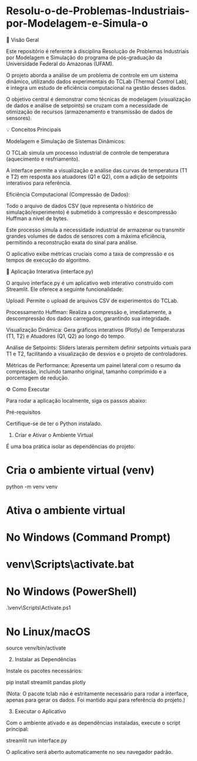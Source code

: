# Resolu-o-de-Problemas-Industriais-por-Modelagem-e-Simula-o

📖 Visão Geral

Este repositório é referente à disciplina Resolução de Problemas Industriais por Modelagem e Simulação do programa de pós-graduação da Universidade Federal do Amazonas (UFAM).

O projeto aborda a análise de um problema de controle em um sistema dinâmico, utilizando dados experimentais do TCLab (Thermal Control Lab), e integra um estudo de eficiência computacional na gestão desses dados.

O objetivo central é demonstrar como técnicas de modelagem (visualização de dados e análise de setpoints) se cruzam com a necessidade de otimização de recursos (armazenamento e transmissão de dados de sensores).

💡 Conceitos Principais

Modelagem e Simulação de Sistemas Dinâmicos:

O TCLab simula um processo industrial de controle de temperatura (aquecimento e resfriamento).

A interface permite a visualização e análise das curvas de temperatura (T1 e T2) em resposta aos atuadores (Q1 e Q2), com a adição de setpoints interativos para referência.

Eficiência Computacional (Compressão de Dados):

Todo o arquivo de dados CSV (que representa o histórico de simulação/experimento) é submetido à compressão e descompressão Huffman a nível de bytes.

Este processo simula a necessidade industrial de armazenar ou transmitir grandes volumes de dados de sensores com a máxima eficiência, permitindo a reconstrução exata do sinal para análise.

O aplicativo exibe métricas cruciais como a taxa de compressão e os tempos de execução do algoritmo.

🚀 Aplicação Interativa (interface.py)

O arquivo interface.py é um aplicativo web interativo construído com Streamlit. Ele oferece a seguinte funcionalidade:

Upload: Permite o upload de arquivos CSV de experimentos do TCLab.

Processamento Huffman: Realiza a compressão e, imediatamente, a descompressão dos dados carregados, garantindo sua integridade.

Visualização Dinâmica: Gera gráficos interativos (Plotly) de Temperaturas (T1, T2) e Atuadores (Q1, Q2) ao longo do tempo.

Análise de Setpoints: Sliders laterais permitem definir setpoints virtuais para T1 e T2, facilitando a visualização de desvios e o projeto de controladores.

Métricas de Performance: Apresenta um painel lateral com o resumo da compressão, incluindo tamanho original, tamanho comprimido e a porcentagem de redução.

⚙️ Como Executar

Para rodar a aplicação localmente, siga os passos abaixo:

Pré-requisitos

Certifique-se de ter o Python instalado.

1. Criar e Ativar o Ambiente Virtual

É uma boa prática isolar as dependências do projeto:

# Cria o ambiente virtual (venv)
python -m venv venv

# Ativa o ambiente virtual
# No Windows (Command Prompt)
# venv\Scripts\activate.bat
# No Windows (PowerShell)
.\venv\Scripts\Activate.ps1
# No Linux/macOS
source venv/bin/activate


2. Instalar as Dependências

Instale os pacotes necessários:

pip install streamlit pandas plotly


(Nota: O pacote tclab não é estritamente necessário para rodar a interface, apenas para gerar os dados. Foi mantido aqui para referência do projeto.)

3. Executar o Aplicativo

Com o ambiente ativado e as dependências instaladas, execute o script principal:

streamlit run interface.py


O aplicativo será aberto automaticamente no seu navegador padrão.
